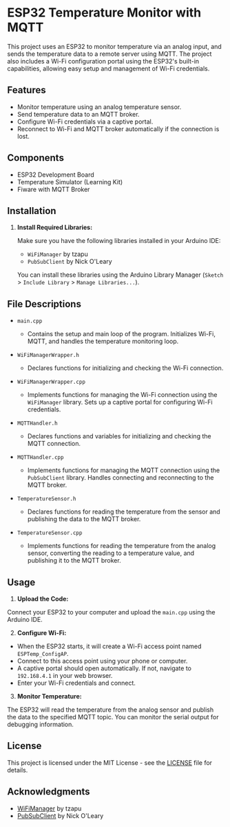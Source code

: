 # ESP32 Temperature Monitor with MQTT

This project uses an ESP32 to monitor temperature via an analog input, and sends the temperature data to a remote server using MQTT. The project also includes a Wi-Fi configuration portal using the ESP32's built-in capabilities, allowing easy setup and management of Wi-Fi credentials.

## Features

- Monitor temperature using an analog temperature sensor.
- Send temperature data to an MQTT broker.
- Configure Wi-Fi credentials via a captive portal.
- Reconnect to Wi-Fi and MQTT broker automatically if the connection is lost.

## Components

- ESP32 Development Board
- Temperature Simulator (Learning Kit)
- Fiware with MQTT Broker

## Installation

1. **Install Required Libraries:**

   Make sure you have the following libraries installed in your Arduino IDE:
   - `WiFiManager` by tzapu
   - `PubSubClient` by Nick O'Leary

   You can install these libraries using the Arduino Library Manager (`Sketch` > `Include Library` > `Manage Libraries...`).


## File Descriptions

- `main.cpp`
  - Contains the setup and main loop of the program. Initializes Wi-Fi, MQTT, and handles the temperature monitoring loop.

- `WiFiManagerWrapper.h`
  - Declares functions for initializing and checking the Wi-Fi connection.

- `WiFiManagerWrapper.cpp`
  - Implements functions for managing the Wi-Fi connection using the `WiFiManager` library. Sets up a captive portal for configuring Wi-Fi credentials.

- `MQTTHandler.h`
  - Declares functions and variables for initializing and checking the MQTT connection.

- `MQTTHandler.cpp`
  - Implements functions for managing the MQTT connection using the `PubSubClient` library. Handles connecting and reconnecting to the MQTT broker.

- `TemperatureSensor.h`
  - Declares functions for reading the temperature from the sensor and publishing the data to the MQTT broker.

- `TemperatureSensor.cpp`
  - Implements functions for reading the temperature from the analog sensor, converting the reading to a temperature value, and publishing it to the MQTT broker.

## Usage

1. **Upload the Code:**

Connect your ESP32 to your computer and upload the `main.cpp` using the Arduino IDE.

2. **Configure Wi-Fi:**

- When the ESP32 starts, it will create a Wi-Fi access point named `ESPTemp_ConfigAP`.
- Connect to this access point using your phone or computer.
- A captive portal should open automatically. If not, navigate to `192.168.4.1` in your web browser.
- Enter your Wi-Fi credentials and connect.

3. **Monitor Temperature:**

The ESP32 will read the temperature from the analog sensor and publish the data to the specified MQTT topic. You can monitor the serial output for debugging information.

## License

This project is licensed under the MIT License - see the [LICENSE](LICENSE) file for details.

## Acknowledgments

- [WiFiManager](https://github.com/tzapu/WiFiManager) by tzapu
- [PubSubClient](https://github.com/knolleary/pubsubclient) by Nick O'Leary
